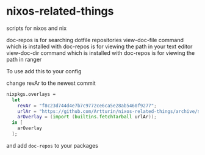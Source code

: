 # nixos-related-things
scripts for nixos and nix

doc-repos is for searching dotfile repositories
view-doc-file command which is installed with doc-repos is for viewing the path in your text editor
view-doc-dir command which is installed with doc-repos is for viewing the path in ranger

To use add this to your config

change revAr to the newest commit

```nix
nixpkgs.overlays =
  let
    revAr = "f8c23d744d4e7b7c9772ce6ca5e28ab5460f9277";
    urlAr = "https://github.com/Artturin/nixos-related-things/archive/${revAr}.tar.gz";
    arOverlay = (import (builtins.fetchTarball urlAr));
  in [
    arOverlay
  ];
```
and add `doc-repos` to your packages


